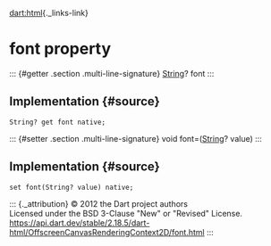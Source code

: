 [dart:html](../../dart-html/dart-html-library){._links-link}

font property
=============

::: {#getter .section .multi-line-signature}
[String](../../dart-core/string-class)? font
:::

Implementation {#source}
--------------

``` {.language-dart data-language="dart"}
String? get font native;
```

::: {#setter .section .multi-line-signature}
void font=([String](../../dart-core/string-class)? value)
:::

Implementation {#source}
--------------

``` {.language-dart data-language="dart"}
set font(String? value) native;
```

::: {._attribution}
© 2012 the Dart project authors\
Licensed under the BSD 3-Clause \"New\" or \"Revised\" License.\
<https://api.dart.dev/stable/2.18.5/dart-html/OffscreenCanvasRenderingContext2D/font.html>
:::
